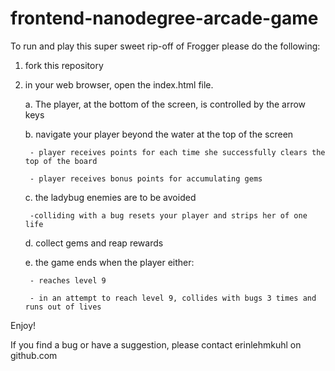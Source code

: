 frontend-nanodegree-arcade-game
===============================

To run and play this super sweet rip-off of Frogger please do the following:

1. fork this repository

2. in your web browser, open the index.html file.
	
	a. The player, at the bottom of the screen, is controlled by the arrow keys 
	
	b. navigate your player beyond the water at the top of the screen
		
		- player receives points for each time she successfully clears the top of the board

		- player receives bonus points for accumulating gems
	
	c. the ladybug enemies are to be avoided
		
		-colliding with a bug resets your player and strips her of one life
	
	d. collect gems and reap rewards
	
	e. the game ends when the player either:
		
		- reaches level 9
		
		- in an attempt to reach level 9, collides with bugs 3 times and runs out of lives

Enjoy!

If you find a bug or have a suggestion, please contact erinlehmkuhl on github.com
